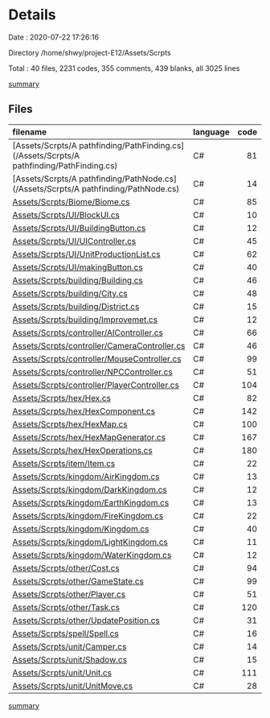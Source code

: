 # Details

Date : 2020-07-22 17:26:16

Directory /home/shwy/project-E12/Assets/Scrpts

Total : 40 files,  2231 codes, 355 comments, 439 blanks, all 3025 lines

[summary](results.md)

## Files
| filename | language | code | comment | blank | total |
| :--- | :--- | ---: | ---: | ---: | ---: |
| [Assets/Scrpts/A pathfinding/PathFinding.cs](/Assets/Scrpts/A pathfinding/PathFinding.cs) | C# | 81 | 12 | 11 | 104 |
| [Assets/Scrpts/A pathfinding/PathNode.cs](/Assets/Scrpts/A pathfinding/PathNode.cs) | C# | 14 | 0 | 4 | 18 |
| [Assets/Scrpts/Biome/Biome.cs](/Assets/Scrpts/Biome/Biome.cs) | C# | 85 | 17 | 7 | 109 |
| [Assets/Scrpts/UI/BlockUI.cs](/Assets/Scrpts/UI/BlockUI.cs) | C# | 10 | 0 | 2 | 12 |
| [Assets/Scrpts/UI/BuildingButton.cs](/Assets/Scrpts/UI/BuildingButton.cs) | C# | 12 | 2 | 5 | 19 |
| [Assets/Scrpts/UI/UIController.cs](/Assets/Scrpts/UI/UIController.cs) | C# | 45 | 0 | 3 | 48 |
| [Assets/Scrpts/UI/UnitProductionList.cs](/Assets/Scrpts/UI/UnitProductionList.cs) | C# | 62 | 7 | 13 | 82 |
| [Assets/Scrpts/UI/makingButton.cs](/Assets/Scrpts/UI/makingButton.cs) | C# | 40 | 9 | 8 | 57 |
| [Assets/Scrpts/building/Building.cs](/Assets/Scrpts/building/Building.cs) | C# | 46 | 6 | 11 | 63 |
| [Assets/Scrpts/building/City.cs](/Assets/Scrpts/building/City.cs) | C# | 48 | 2 | 11 | 61 |
| [Assets/Scrpts/building/District.cs](/Assets/Scrpts/building/District.cs) | C# | 15 | 2 | 5 | 22 |
| [Assets/Scrpts/building/Improvemet.cs](/Assets/Scrpts/building/Improvemet.cs) | C# | 12 | 2 | 5 | 19 |
| [Assets/Scrpts/controller/AIController.cs](/Assets/Scrpts/controller/AIController.cs) | C# | 66 | 3 | 22 | 91 |
| [Assets/Scrpts/controller/CameraController.cs](/Assets/Scrpts/controller/CameraController.cs) | C# | 46 | 4 | 16 | 66 |
| [Assets/Scrpts/controller/MouseController.cs](/Assets/Scrpts/controller/MouseController.cs) | C# | 99 | 14 | 22 | 135 |
| [Assets/Scrpts/controller/NPCController.cs](/Assets/Scrpts/controller/NPCController.cs) | C# | 51 | 23 | 6 | 80 |
| [Assets/Scrpts/controller/PlayerController.cs](/Assets/Scrpts/controller/PlayerController.cs) | C# | 104 | 41 | 14 | 159 |
| [Assets/Scrpts/hex/Hex.cs](/Assets/Scrpts/hex/Hex.cs) | C# | 82 | 22 | 17 | 121 |
| [Assets/Scrpts/hex/HexComponent.cs](/Assets/Scrpts/hex/HexComponent.cs) | C# | 142 | 15 | 19 | 176 |
| [Assets/Scrpts/hex/HexMap.cs](/Assets/Scrpts/hex/HexMap.cs) | C# | 100 | 26 | 50 | 176 |
| [Assets/Scrpts/hex/HexMapGenerator.cs](/Assets/Scrpts/hex/HexMapGenerator.cs) | C# | 167 | 9 | 19 | 195 |
| [Assets/Scrpts/hex/HexOperations.cs](/Assets/Scrpts/hex/HexOperations.cs) | C# | 180 | 43 | 42 | 265 |
| [Assets/Scrpts/item/Item.cs](/Assets/Scrpts/item/Item.cs) | C# | 22 | 2 | 7 | 31 |
| [Assets/Scrpts/kingdom/AirKingdom.cs](/Assets/Scrpts/kingdom/AirKingdom.cs) | C# | 13 | 1 | 2 | 16 |
| [Assets/Scrpts/kingdom/DarkKingdom.cs](/Assets/Scrpts/kingdom/DarkKingdom.cs) | C# | 12 | 1 | 2 | 15 |
| [Assets/Scrpts/kingdom/EarthKingdom.cs](/Assets/Scrpts/kingdom/EarthKingdom.cs) | C# | 13 | 1 | 2 | 16 |
| [Assets/Scrpts/kingdom/FireKingdom.cs](/Assets/Scrpts/kingdom/FireKingdom.cs) | C# | 22 | 6 | 7 | 35 |
| [Assets/Scrpts/kingdom/Kingdom.cs](/Assets/Scrpts/kingdom/Kingdom.cs) | C# | 40 | 3 | 6 | 49 |
| [Assets/Scrpts/kingdom/LightKingdom.cs](/Assets/Scrpts/kingdom/LightKingdom.cs) | C# | 11 | 1 | 2 | 14 |
| [Assets/Scrpts/kingdom/WaterKingdom.cs](/Assets/Scrpts/kingdom/WaterKingdom.cs) | C# | 12 | 1 | 2 | 15 |
| [Assets/Scrpts/other/Cost.cs](/Assets/Scrpts/other/Cost.cs) | C# | 94 | 1 | 13 | 108 |
| [Assets/Scrpts/other/GameState.cs](/Assets/Scrpts/other/GameState.cs) | C# | 99 | 9 | 16 | 124 |
| [Assets/Scrpts/other/Player.cs](/Assets/Scrpts/other/Player.cs) | C# | 51 | 2 | 11 | 64 |
| [Assets/Scrpts/other/Task.cs](/Assets/Scrpts/other/Task.cs) | C# | 120 | 15 | 24 | 159 |
| [Assets/Scrpts/other/UpdatePosition.cs](/Assets/Scrpts/other/UpdatePosition.cs) | C# | 31 | 4 | 3 | 38 |
| [Assets/Scrpts/spell/Spell.cs](/Assets/Scrpts/spell/Spell.cs) | C# | 16 | 3 | 6 | 25 |
| [Assets/Scrpts/unit/Camper.cs](/Assets/Scrpts/unit/Camper.cs) | C# | 14 | 2 | 2 | 18 |
| [Assets/Scrpts/unit/Shadow.cs](/Assets/Scrpts/unit/Shadow.cs) | C# | 15 | 3 | 3 | 21 |
| [Assets/Scrpts/unit/Unit.cs](/Assets/Scrpts/unit/Unit.cs) | C# | 111 | 10 | 16 | 137 |
| [Assets/Scrpts/unit/UnitMove.cs](/Assets/Scrpts/unit/UnitMove.cs) | C# | 28 | 31 | 3 | 62 |

[summary](results.md)